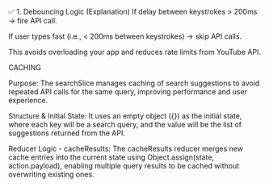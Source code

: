 ✅ 1. Debouncing Logic (Explanation)
If delay between keystrokes > 200ms → fire API call.

If user types fast (i.e., < 200ms between keystrokes) → skip API calls.

This avoids overloading your app and reduces rate limits from YouTube API.

CACHING

Purpose:
The searchSlice manages caching of search suggestions to avoid repeated API calls for the same query, improving performance and user experience.

Structure & Initial State:
It uses an empty object ({}) as the initial state, where each key will be a search query, and the value will be the list of suggestions returned from the API.

Reducer Logic - cacheResults:
The cacheResults reducer merges new cache entries into the current state using Object.assign(state, action.payload), enabling multiple query results to be cached without overwriting existing ones.